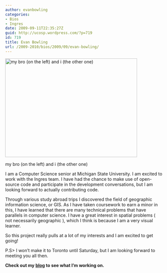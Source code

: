 ```yaml
---
author: evanbowling
categories:
- Bios
- Ingres
date: 2009-09-11T22:35:27Z
guid: http://ucosp.wordpress.com/?p=719
id: 719
title: Evan Bowling
url: /2009-2010/bios/2009/09/evan-bowling/
---
```


<div id="attachment_756" style="width: 433px" class="wp-caption alignleft">
  <img class="size-full wp-image-756 " title="evan" src="http://ucosp.files.wordpress.com/2009/09/evan.jpg" alt="my bro (on the left) and i (the other one)" width="423" height="317" srcset="http://ucosp.ca/wp-content/uploads/2009/09/evan.jpg 604w, http://ucosp.ca/wp-content/uploads/2009/09/evan-300x225.jpg 300w" sizes="(max-width: 423px) 100vw, 423px" />
  
  <p class="wp-caption-text">
    my bro (on the left) and i (the other one)
  </p>
</div>

I am a Computer Science senior at Michigan State University. I am excited to work with the Ingres team. I have had the chance to make use of open-source code and participate in the development conversations, but I am looking forward to actually contributing code.

Through various study abroad trips I discovered the field of geographic information science, or GIS. As I have taken coursework to earn a minor in this, I have learned that there are many technical problems that have parallels in computer science. I have a great interest in spatial problems ( not necessarily geographic ), which I think is because I am a very visual learner.

So this project really pulls at a lot of my interests and I am excited to get going!

P.S> I won&#8217;t make it to Toronto until Saturday, but I am looking forward to meeting you all then.

**Check out my [blog](http://evanbowling.wordpress.com/2009/09/) to see what I&#8217;m working on.**